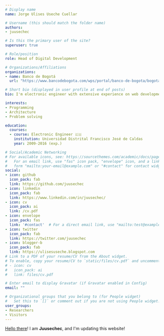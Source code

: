 ```yaml
---
# Display name
name: Jorge Ulises Useche Cuellar

# Username (this should match the folder name)
authors:
- juusechec

# Is this the primary user of the site?
superuser: true

# Role/position
role: Head of Digital Development

# Organizations/Affiliations
organizations:
- name: Banco de Bogotá
  url: "https://www.bancodebogota.com/wps/portal/banco-de-bogota/bogota/nuestra-organizacion/nuestro-banco/historia-mision-vision"

# Short bio (displayed in user profile at end of posts)
bio: I'm electronic engineer with extensive experience on web development, my experiences range from development of server-side and client-side applications for viewing and managing geographic data, development of mobile and web applications in HTML5 (JS and CSS) to creation of web services in languages Java, PHP, Python, GO and .NET languages like C#(MVC with Razor) and others, mainly to manage geographic data and information gathering in the field. Also I'm be able to Manage of PostgreSQL / PostGIS, MySQL, MariaDB, and SQL Server databases. I have abilities such as software integration, GNU/Linux user and manager, scripting for Linux administration in Python or Bash. 

interests:
- Programming
- Architecture
- Problem solving

education:
  courses:
  - course: Electronic Engineer 🇨🇴
    institution: Universidad Distrital Francisco José de Caldas
    year: 2009-2016 (exp.)

# Social/Academic Networking
# For available icons, see: https://sourcethemes.com/academic/docs/page-builder/#icons
#   For an email link, use "fas" icon pack, "envelope" icon, and a link in the
#   form "mailto:your-email@example.com" or "#contact" for contact widget.
social:
- icon: github
  icon_pack: fab
  link: https://github.com/juusechec
- icon: linkedin
  icon_pack: fab
  link: https://www.linkedin.com/in/juusechec/
- icon: cv
  icon_pack: ai
  link: /cv.pdf
- icon: envelope
  icon_pack: fas
  link: '#contact'  # For a direct email link, use "mailto:test@example.org".
- icon: twitter
  icon_pack: fab
  link: https://twitter.com/juusechec
- icon: blogger-b
  icon_pack: fab
  link: https://ulisesuseche.blogspot.com
# Link to a PDF of your resume/CV from the About widget.
# To enable, copy your resume/CV to `static/files/cv.pdf` and uncomment the lines below.
# - icon: cv
#   icon_pack: ai
#   link: files/cv.pdf

# Enter email to display Gravatar (if Gravatar enabled in Config)
email: ""

# Organizational groups that you belong to (for People widget)
#   Set this to `[]` or comment out if you are not using People widget.
user_groups:
- Researchers
- Visitors
---
```


[Hello there](https://knowyourmeme.com/memes/hello-there)! I am **Juusechec**, and I'm updating
this website!
